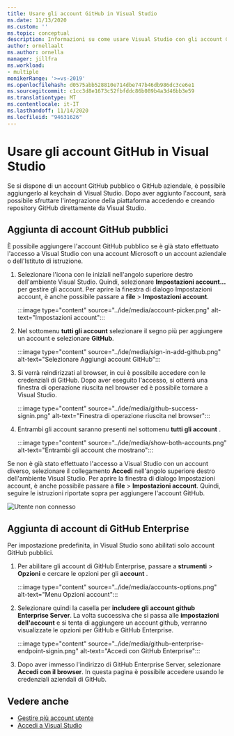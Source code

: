 ```yaml
---
title: Usare gli account GitHub in Visual Studio
ms.date: 11/13/2020
ms.custom: ''
ms.topic: conceptual
description: Informazioni su come usare Visual Studio con gli account GitHub.
author: ornellaalt
ms.author: ornella
manager: jillfra
ms.workload:
- multiple
monikerRange: '>=vs-2019'
ms.openlocfilehash: d0575abb528810e714dbe747b46db986dc3ce6e1
ms.sourcegitcommit: c1cc3d8e1673c52fbfddc86b089b4a3d46bb3e59
ms.translationtype: MT
ms.contentlocale: it-IT
ms.lasthandoff: 11/14/2020
ms.locfileid: "94631626"
---
```

# <a name="work-with-github-accounts-in-visual-studio"></a>Usare gli account GitHub in Visual Studio

Se si dispone di un account GitHub pubblico o GitHub aziendale, è possibile aggiungerlo al keychain di Visual Studio. Dopo aver aggiunto l'account, sarà possibile sfruttare l'integrazione della piattaforma accedendo e creando repository GitHub direttamente da Visual Studio.  

## <a name="adding-public-github-accounts"></a>Aggiunta di account GitHub pubblici

È possibile aggiungere l'account GitHub pubblico se è già stato effettuato l'accesso a Visual Studio con una account Microsoft o un account aziendale o dell'Istituto di istruzione.

1. Selezionare l'icona con le iniziali nell'angolo superiore destro dell'ambiente Visual Studio. Quindi, selezionare **Impostazioni account...** per gestire gli account. Per aprire la finestra di dialogo Impostazioni account, è anche possibile passare a **file**  >  **Impostazioni account**.

    :::image type="content" source="../ide/media/account-picker.png" alt-text="Impostazioni account":::

2. Nel sottomenu **tutti gli account** selezionare il segno più per aggiungere un account e selezionare **GitHub**.

    :::image type="content" source="../ide/media/sign-in-add-github.png" alt-text="Selezionare Aggiungi account GitHub":::

3. Si verrà reindirizzati al browser, in cui è possibile accedere con le credenziali di GitHub. Dopo aver eseguito l'accesso, si otterrà una finestra di operazione riuscita nel browser ed è possibile tornare a Visual Studio.

    :::image type="content" source="../ide/media/github-success-signin.png" alt-text="Finestra di operazione riuscita nel browser":::

4. Entrambi gli account saranno presenti nel sottomenu **tutti gli account** .

    :::image type="content" source="../ide/media/show-both-accounts.png" alt-text="Entrambi gli account che mostrano":::

Se non è già stato effettuato l'accesso a Visual Studio con un account diverso, selezionare il collegamento **Accedi** nell'angolo superiore destro dell'ambiente Visual Studio. Per aprire la finestra di dialogo Impostazioni account, è anche possibile passare a **file**  >  **Impostazioni account**. Quindi, seguire le istruzioni riportate sopra per aggiungere l'account GitHub.

![Utente non connesso](../ide/media/vs2019_usernotsignedin.png)

## <a name="adding-github-enterprise-accounts"></a>Aggiunta di account di GitHub Enterprise

Per impostazione predefinita, in Visual Studio sono abilitati solo account GitHub pubblici.

1. Per abilitare gli account di GitHub Enterprise, passare a **strumenti**  >  **Opzioni** e cercare le opzioni per gli **account** .

    :::image type="content" source="../ide/media/accounts-options.png" alt-text="Menu Opzioni account":::

2. Selezionare quindi la casella per **includere gli account github Enterprise Server**. La volta successiva che si passa alle **impostazioni dell'account** e si tenta di aggiungere un account github, verranno visualizzate le opzioni per GitHub e GitHub Enterprise.

    :::image type="content" source="../ide/media/github-enterprise-endpoint-signin.png" alt-text="Accedi con GitHub Enterprise":::

3. Dopo aver immesso l'indirizzo di GitHub Enterprise Server, selezionare **Accedi con il browser**. In questa pagina è possibile accedere usando le credenziali aziendali di GitHub.

## <a name="see-also"></a>Vedere anche

- [Gestire più account utente](work-with-multiple-user-accounts.md)
- [Accedi a Visual Studio](signing-in-to-visual-studio.md)
